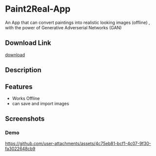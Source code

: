 # Paint2Real-App
An App that can convert paintings into realistic looking images (offline) , with the power of Generative Adverserial Networks (GAN)
## Download Link
[download](https://t.me/AB_Apps/8/15)
## Description


## Features
- Works Offline
- can save and import images

## Screenshots

### Demo


https://github.com/user-attachments/assets/4c75eb81-bcf1-4c07-9f30-fa3022648cb9

